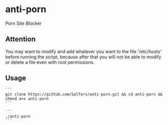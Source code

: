# anti-porn
Porn Site Blocker 
## Attention
You may want to modify and add whatever you want to the file '/etc/hosts' before running the script, because after that you will not be able to modify or delete a file even with root permissions. 

## Usage

    ```
    git clone https://github.com/Salfors/anti-porn.git && cd anti-porn && chmod a+x anti-porn 
    ```
    
    ```
    ./anti-porn
    ```
# 
    
